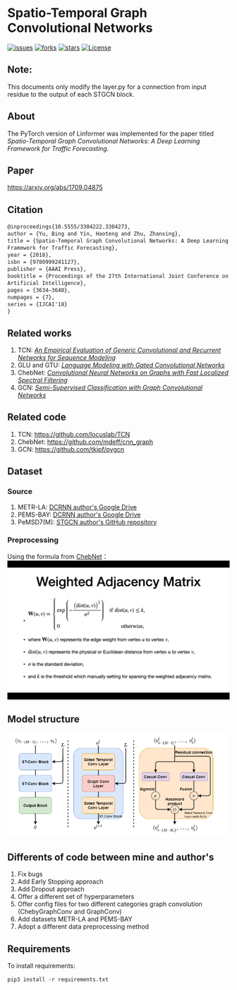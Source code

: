 # Spatio-Temporal Graph Convolutional Networks
[![issues](https://img.shields.io/github/issues/hazdzz/STGCN)](https://github.com/hazdzz/STGCN/issues)
[![forks](https://img.shields.io/github/forks/hazdzz/STGCN)](https://github.com/hazdzz/STGCN/network/members)
[![stars](https://img.shields.io/github/stars/hazdzz/STGCN)](https://github.com/hazdzz/STGCN/stargazers)
[![License](https://img.shields.io/github/license/hazdzz/STGCN)](./LICENSE)

## Note:
This documents only modify the layer.py for a connection from input residue to the output of each STGCN block.

## About
The PyTorch version of Linformer was implemented for the paper titled *Spatio-Temporal Graph Convolutional Networks:
A Deep Learning Framework for Traffic Forecasting*.

## Paper
https://arxiv.org/abs/1709.04875

## Citation
```
@inproceedings{10.5555/3304222.3304273,
author = {Yu, Bing and Yin, Haoteng and Zhu, Zhanxing},
title = {Spatio-Temporal Graph Convolutional Networks: A Deep Learning Framework for Traffic Forecasting},
year = {2018},
isbn = {9780999241127},
publisher = {AAAI Press},
booktitle = {Proceedings of the 27th International Joint Conference on Artificial Intelligence},
pages = {3634–3640},
numpages = {7},
series = {IJCAI'18}
}
```

## Related works
1. TCN: [*An Empirical Evaluation of Generic Convolutional and Recurrent Networks for Sequence Modeling*](https://arxiv.org/abs/1803.01271)
2. GLU and GTU: [*Language Modeling with Gated Convolutional Networks*](https://arxiv.org/abs/1612.08083)
3. ChebNet: [*Convolutional Neural Networks on Graphs with Fast Localized Spectral Filtering*](https://arxiv.org/abs/1606.09375)
4. GCN: [*Semi-Supervised Classification with Graph Convolutional Networks*](https://arxiv.org/abs/1609.02907)

## Related code
1. TCN: https://github.com/locuslab/TCN
2. ChebNet: https://github.com/mdeff/cnn_graph
3. GCN: https://github.com/tkipf/pygcn

## Dataset
### Source
1. METR-LA: [DCRNN author's Google Drive](https://drive.google.com/file/d/1pAGRfzMx6K9WWsfDcD1NMbIif0T0saFC/view?usp=sharing)
2. PEMS-BAY: [DCRNN author's Google Drive](https://drive.google.com/file/d/1wD-mHlqAb2mtHOe_68fZvDh1LpDegMMq/view?usp=sharing)
3. PeMSD7(M): [STGCN author's GitHub repository](https://github.com/VeritasYin/STGCN_IJCAI-18/blob/master/data_loader/PeMS-M.zip)

### Preprocessing
Using the formula from [ChebNet](https://arxiv.org/abs/1606.09375)：
<img src="./figure/weighted_adjacency_matrix.png" style="zoom:100%" />

## Model structure
<img src="./figure/stgcn_model_structure.png" style="zoom:100%" />

## Differents of code between mine and author's
1. Fix bugs 
2. Add Early Stopping approach
3. Add Dropout approach
4. Offer a different set of hyperparameters
5. Offer config files for two different categories graph convolution (ChebyGraphConv and GraphConv)
6. Add datasets METR-LA and PEMS-BAY
7. Adopt a different data preprocessing method

## Requirements
To install requirements:
```console
pip3 install -r requirements.txt
```
